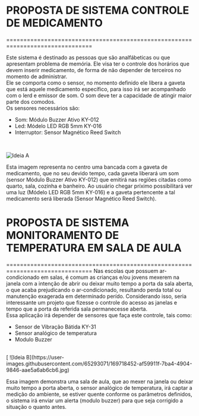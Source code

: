 # **PROPOSTA DE SISTEMA CONTROLE DE MEDICAMENTO**
===============================================================================

 Este sistema é destinado as pessoas que são analfábeticas ou que apresentam problema de memória. Ele visa ter o controle dos horários que devem inserir medicamento, de forma de não depender de terceiros no momento de administrar.
 <br>
 Ele se comporta como o sensor, no momento definido ele libera a gaveta que está aquele medicamento específico, para isso irá ser acompanhado com o lerd e emissor de som.
 O som deve ter a capacidade de atingir maior parte dos comodos.
 <br>
 Os sensores necessários são:
 <br>
 - Som: Módulo Buzzer Ativo KY-012
 - Led: Módelo LED RGB 5mm KY-016
 - Interruptor: Sensor Magnético Reed Switch
 <br>

![Ideia A ](https://user-images.githubusercontent.com/65293071/169714805-f572cc38-6f44-4b90-b09c-28851ff4ee49.jpg)

 Esta imagem representa no centro uma bancada com a gaveta de medicamento, que no seu devido tempo, cada gaveta liberará um som (sensor Módulo Buzzer Ativo KY-012) que emitirá nas regiões citadas como quarto, sala, cozinha e banheiro.
 Ao usuário chegar príximo possibilitará ver uma luz (Módelo LED RGB 5mm KY-016) e a gaveta pertencente a tal medicamento será liberada (Sensor Magnético Reed Switch).


# **PROPOSTA DE SISTEMA MONITORAMENTO DE TEMPERATURA EM SALA DE AULA**
===============================================================================
  Nas escolas que possuem ar-condicionado em salas, é comum as crianças e/ou jovens mexerem na janela com a intenção de abrir ou deixar muito tempo a porta da sala aberta, o que acaba prejudicando o ar-condicionado, resultando perda total ou manutenção exagerada em determinado perído. Considerando isso, seria interessante um projeto que fizesse o controle do acesso as janelas e tempo que a porta da referida sala permanecesse aberta.
  <br>
   Essa aplicação irá depender de sensores que faça este controle, tais como:
   - Sensor de Vibração Bátida KY-31
   - Sensor analógico de temperatura
   - Modulo Buzzer
   <br>
   [
![Ideia B](https://user-images.githubusercontent.com/65293071/169718452-af59911f-7ba4-4904-9846-aae5a6ab6cb6.jpg)
   
   Essa imagem demonstra uma sala de aula, que ao mexer na janela ou deixar muito tempo a porta aberta, o sensor analógico de temperatura, irá captar a medição do ambiente, se estiver quente conforme os parâmetros definidos, o sistema irá enviar um alerta (modulo buzzer) para que seja corrigido a situação o quanto antes.
   
